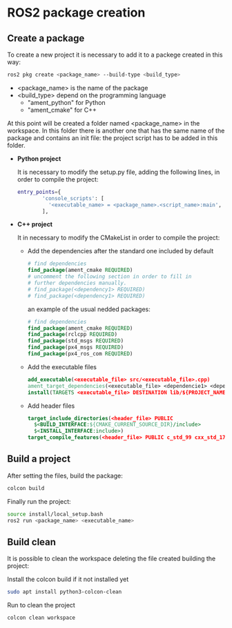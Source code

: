 # ROS2 package creation

## Create a package

To create a new project it is necessary to add it to a packege created in this way:

``` bash
ros2 pkg create <package_name> --build-type <build_type>
```

- <package_name> is the name of the package  
- <build_type>  depend on the programming language  
  - "ament_python" for Python
  - "ament_cmake" for C++  

At this point will be created a folder named <package_name> in the workspace. In this folder there is another one that has the same name of the package and contains an init file: the project script has to be added in this folder.

- **Python project**

  It is necessary to modify the setup.py file, adding the following lines, in order to compile the project:

  ``` bash
  entry_points={
          'console_scripts': [
            '<executable_name> = <package_name>.<script_name>:main',
          ],
  ```

- **C++ project**

  It in necessary to modify the CMakeList in order to compile the project:

  - Add the dependencies after the standard one included by default

    ``` cmake
    # find dependencies
    find_package(ament_cmake REQUIRED)
    # uncomment the following section in order to fill in
    # further dependencies manually.
    # find_package(<dependency1> REQUIRED)
    # find_package(<dependency1> REQUIRED)
    ```

    an example of the usual nedded packages:

    ``` cmake
    # find dependencies
    find_package(ament_cmake REQUIRED)
    find_package(rclcpp REQUIRED)
    find_package(std_msgs REQUIRED)
    find_package(px4_msgs REQUIRED)
    find_package(px4_ros_com REQUIRED)
    ```

  - Add the executable files

    ``` cmake
    add_executable(<executable_file> src/<executable_file>.cpp)
    ament_target_dependencies(<executable_file> <dependencie1> <dependencie2>) 
    install(TARGETS <executable_file> DESTINATION lib/${PROJECT_NAME})
    ```
  
  - Add header files

    ``` cmake
    target_include_directories(<header_file> PUBLIC
      $<BUILD_INTERFACE:${CMAKE_CURRENT_SOURCE_DIR}/include>
      $<INSTALL_INTERFACE:include>)
    target_compile_features(<header_file> PUBLIC c_std_99 cxx_std_17)  # Require C99 and C++17
    ```

## Build a project

After setting the files, build the package:

``` bash
colcon build
```

Finally run the project:

``` bash
source install/local_setup.bash
ros2 run <package_name> <executable_name>
```

## Build clean

It is possible to clean the workspace deleting the file created building the project:

Install the colcon build if it not installed yet

``` bash
sudo apt install python3-colcon-clean
```

Run to clean the project

``` bash
colcon clean workspace
```
